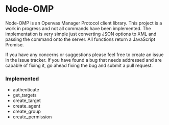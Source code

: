 Node-OMP
==================================

Node-OMP is an Openvas Manager Protocol client library. This project is a work
in progress and not all commands have been implemented. The implementation
is very simple just converting JSON options to XML and passing the command
onto the server. All functions return a JavaScript Promise.

If you have any concerns or suggestions please feel free to create an issue
in the issue tracker. If you have found a bug that needs addressed and are
capable of fixing it, go ahead fixing the bug and submit a pull request.

### Implemented
- authenticate
- get_targets
- create_target
- create_agent
- create_group
- create_permission
